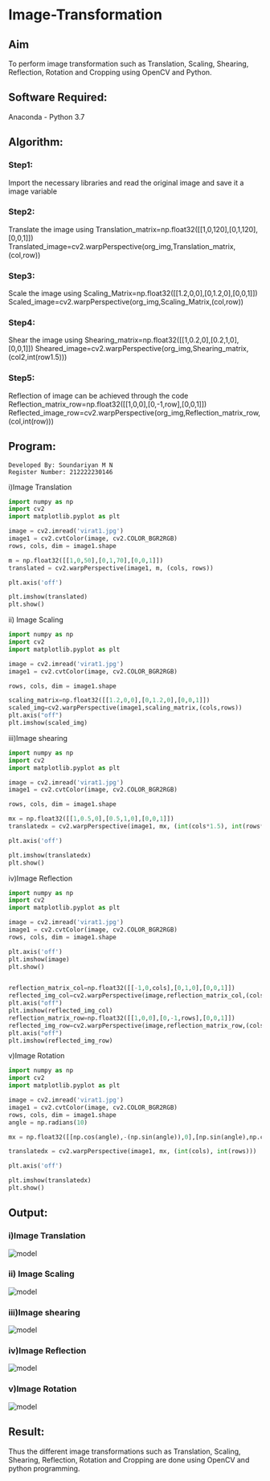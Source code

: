 # Image-Transformation
## Aim
To perform image transformation such as Translation, Scaling, Shearing, Reflection, Rotation and Cropping using OpenCV and Python.

## Software Required:
Anaconda - Python 3.7

## Algorithm:
### Step1:
Import the necessary libraries and read the original image and save it a image variable

### Step2:
Translate the image using
Translation_matrix=np.float32([[1,0,120],[0,1,120],[0,0,1]]) Translated_image=cv2.warpPerspective(org_img,Translation_matrix,(col,row))

### Step3:
Scale the image using
Scaling_Matrix=np.float32([[1.2,0,0],[0,1.2,0],[0,0,1]])
Scaled_image=cv2.warpPerspective(org_img,Scaling_Matrix,(col,row))

### Step4:
Shear the image using
Shearing_matrix=np.float32([[1,0.2,0],[0.2,1,0],[0,0,1]])
Sheared_image=cv2.warpPerspective(org_img,Shearing_matrix,(col2,int(row1.5)))

### Step5:
Reflection of image can be achieved through the code
Reflection_matrix_row=np.float32([[1,0,0],[0,-1,row],[0,0,1]])
Reflected_image_row=cv2.warpPerspective(org_img,Reflection_matrix_row,(col,int(row)))

## Program:
```
Developed By: Soundariyan M N 
Register Number: 212222230146
```
i)Image Translation
```python
import numpy as np
import cv2
import matplotlib.pyplot as plt

image = cv2.imread('virat1.jpg')
image1 = cv2.cvtColor(image, cv2.COLOR_BGR2RGB)
rows, cols, dim = image1.shape

m = np.float32([[1,0,50],[0,1,70],[0,0,1]])
translated = cv2.warpPerspective(image1, m, (cols, rows))

plt.axis('off')

plt.imshow(translated)
plt.show()
```



ii) Image Scaling
```python
import numpy as np
import cv2
import matplotlib.pyplot as plt

image = cv2.imread('virat1.jpg')
image1 = cv2.cvtColor(image, cv2.COLOR_BGR2RGB)

rows, cols, dim = image1.shape

scaling_matrix=np.float32([[1.2,0,0],[0,1.2,0],[0,0,1]])
scaled_img=cv2.warpPerspective(image1,scaling_matrix,(cols,rows))
plt.axis("off")
plt.imshow(scaled_img)
```


iii)Image shearing
```python
import numpy as np
import cv2
import matplotlib.pyplot as plt

image = cv2.imread('virat1.jpg')
image1 = cv2.cvtColor(image, cv2.COLOR_BGR2RGB)

rows, cols, dim = image1.shape

mx = np.float32([[1,0.5,0],[0.5,1,0],[0,0,1]])
translatedx = cv2.warpPerspective(image1, mx, (int(cols*1.5), int(rows*1.5)))

plt.axis('off')

plt.imshow(translatedx)
plt.show()
```



iv)Image Reflection
```python
import numpy as np
import cv2
import matplotlib.pyplot as plt

image = cv2.imread('virat1.jpg')
image1 = cv2.cvtColor(image, cv2.COLOR_BGR2RGB)
rows, cols, dim = image1.shape

plt.axis('off')
plt.imshow(image)
plt.show()


reflection_matrix_col=np.float32([[-1,0,cols],[0,1,0],[0,0,1]])
reflected_img_col=cv2.warpPerspective(image,reflection_matrix_col,(cols,int(rows)))
plt.axis("off")
plt.imshow(reflected_img_col)
reflection_matrix_row=np.float32([[1,0,0],[0,-1,rows],[0,0,1]])
reflected_img_row=cv2.warpPerspective(image,reflection_matrix_row,(cols,int(rows)))
plt.axis("off")
plt.imshow(reflected_img_row)
```



v)Image Rotation
```python
import numpy as np
import cv2
import matplotlib.pyplot as plt

image = cv2.imread('virat1.jpg')
image1 = cv2.cvtColor(image, cv2.COLOR_BGR2RGB)
rows, cols, dim = image1.shape
angle = np.radians(10)

mx = np.float32([[np.cos(angle),-(np.sin(angle)),0],[np.sin(angle),np.cos(angle),0],[0,0,1]])

translatedx = cv2.warpPerspective(image1, mx, (int(cols), int(rows)))

plt.axis('off')

plt.imshow(translatedx)
plt.show()
```


## Output:
### i)Image Translation
![model](out1.png)

### ii) Image Scaling
![model](out2.png)


### iii)Image shearing
![model](out3.png)

### iv)Image Reflection
![model](out4.png)



### v)Image Rotation
![model](out5.png)





## Result: 

Thus the different image transformations such as Translation, Scaling, Shearing, Reflection, Rotation and Cropping are done using OpenCV and python programming.
